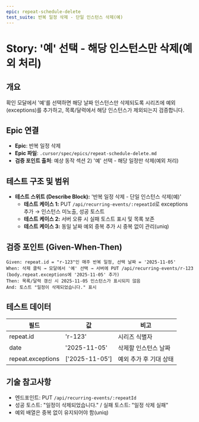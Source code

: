 ```yaml
---
epic: repeat-schedule-delete
test_suite: 반복 일정 삭제 - 단일 인스턴스 삭제(예)
---
```


# Story: '예' 선택 - 해당 인스턴스만 삭제(예외 처리)

## 개요
확인 모달에서 '예'를 선택하면 해당 날짜 인스턴스만 삭제되도록 시리즈에 예외(exceptions)를 추가하고, 목록/달력에서 해당 인스턴스가 제외되는지 검증합니다.

## Epic 연결
- **Epic**: 반복 일정 삭제
- **Epic 파일**: `.cursor/spec/epics/repeat-schedule-delete.md`
- **검증 포인트 출처**: 예상 동작 섹션 2) '예' 선택 - 해당 일정만 삭제(예외 처리)

## 테스트 구조 및 범위
- **테스트 스위트 (Describe Block):** '반복 일정 삭제 - 단일 인스턴스 삭제(예)'
  - **테스트 케이스 1:** PUT `/api/recurring-events/:repeatId`로 exceptions 추가 → 인스턴스 미노출, 성공 토스트
  - **테스트 케이스 2:** 서버 오류 시 실패 토스트 표시 및 목록 보존
  - **테스트 케이스 3:** 동일 날짜 예외 중복 추가 시 중복 없이 관리(uniq)

## 검증 포인트 (Given-When-Then)
```
Given: repeat.id = "r-123"인 매주 반복 일정, 선택 날짜 = '2025-11-05'
When: 삭제 클릭 → 모달에서 '예' 선택 → 서버에 PUT /api/recurring-events/r-123 (body.repeat.exceptions에 '2025-11-05' 추가)
Then: 목록/달력 갱신 시 2025-11-05 인스턴스가 표시되지 않음
And: 토스트 "일정이 삭제되었습니다." 표시
```

## 테스트 데이터
| 필드              | 값            | 비고                           |
| ----------------- | ------------- | ------------------------------ |
| repeat.id         | 'r-123'       | 시리즈 식별자                  |
| date              | '2025-11-05'  | 삭제할 인스턴스 날짜           |
| repeat.exceptions | ['2025-11-05']| 예외 추가 후 기대 상태         |

## 기술 참고사항
- 엔드포인트: PUT `/api/recurring-events/:repeatId`
- 성공 토스트: "일정이 삭제되었습니다." / 실패 토스트: "일정 삭제 실패"
- 예외 배열은 중복 없이 유지되어야 함(uniq)

